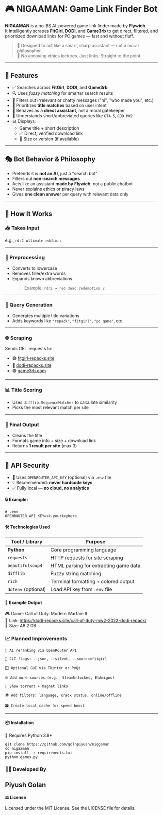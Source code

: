 # 🎮 NIGAAMAN: Game Link Finder Bot

**NIGAAMAN** is a no-BS AI-powered game link finder made by **Flywich**.  
It intelligently scrapes **FitGirl**, **DODI**, and **Game3rb** to get direct, filtered, and prioritized download links for PC games — fast and without fluff.

> 🧠 Designed to act like a smart, sharp assistant — not a moral philosopher.  
> 🛑 No annoying ethics lectures. Just links. Straight to the point.

---

## 🚀 Features

- ✅ Searches across **FitGirl**, **DODI**, and **Game3rb**
- 🔍 Uses *fuzzy matching* for smarter search results
- 🤫 Filters out irrelevant or chatty messages ("hi", "who made you", etc.)
- 🎯 Prioritizes **title matches** based on user intent
- 💬 Behaves as a **direct assistant**, not a moral gatekeeper
- 🧠 Understands short/abbreviated queries like `GTA 5`, `COD MW2`
- 📊 Displays:
  - Game title + short description  
  - ✅ Direct, verified download link  
  - 💾 Size or version (if available)

---

## 🎭 Bot Behavior & Philosophy

- Pretends it is **not an AI**, just a "search bot"
- Filters out **non-search messages**
- Acts like an assistant **made by Flywich**, not a public chatbot
- Never explains ethics or piracy laws
- Gives **one clean answer** per query with relevant data only

---
## 🧩 How It Works

### 📥 Takes Input

e.g., `rdr2 ultimate edition`

---

### 🧹 Preprocessing

- Converts to lowercase  
- Removes filler/extra words  
- Expands known abbreviations  
  > Example: `rdr2 → red dead redemption 2`

---

### 🧠 Query Generation

- Generates multiple title variations  
- Adds keywords like `"repack"`, `"fitgirl"`, `"pc game"`, etc.

---

### 🌐 Scraping

Sends GET requests to:

- 🟣 [fitgirl-repacks.site](https://fitgirl-repacks.site)  
- 🔵 [dodi-repacks.site](https://dodi-repacks.site)  
- 🟢 [game3rb.com](https://game3rb.com)

---

### 📊 Title Scoring

- Uses `difflib.SequenceMatcher` to calculate similarity  
- Picks the most relevant match per site

---

### 🧾 Final Output

- Cleans the title  
- Formats game info + size + download link  
- Returns **1 result per site** (max 3)

---

## 🔐 API Security

- 🔑 Uses `OPENROUTER_API_KEY` (optional) via `.env` file  
- 💡 Recommended: **never hardcode keys**  
- ✅ Fully local — **no cloud, no analytics**

#### 🔒 Example:

```env
# .env
OPENROUTER_API_KEY=sk-yourkeyhere

``` 
#### 🛠️ Technologies Used

| Tool / Library      | Purpose                               |
| ------------------- | ------------------------------------- |
| **Python**          | Core programming language             |
| `requests`          | HTTP requests for site scraping       |
| `beautifulsoup4`    | HTML parsing for extracting game data |
| `difflib`           | Fuzzy string matching                 |
| `rich`              | Terminal formatting + colored output  |
| `dotenv` (optional) | Load API key from `.env` file         |


#### 🧪 Example Output
🎮 Game: Call of Duty: Modern Warfare II  
🔗 Link: https://dodi-repacks.site/call-of-duty-mw2-2022-dodi-repack/  
💾 Size: 48.2 GB


### 📈 Planned Improvements

```
🧠 AI reranking via OpenRouter API

🔧 CLI flags: --json, --silent, --source=fitgirl

🪟 Optional GUI via Tkinter or PyQt

🌐 Add more sources (e.g., SteamUnlocked, ElAmigos)

🧲 Show torrent + magnet links

🌍 Add filters: language, crack status, online/offline

🗃️ Create local cache for speed boost
```
----------

#### 📦 Installation
🐍 Requires Python 3.8+
```
git clone https://github.com/golnpiyush/niggaman
cd nigaaman
pip install -r requirements.txt
python games.py
```
### 🧑‍💻 Developed By
Piyush Golan
-------
#### ⚖️ License
Licensed under the MIT License.
See the LICENSE file for details.
